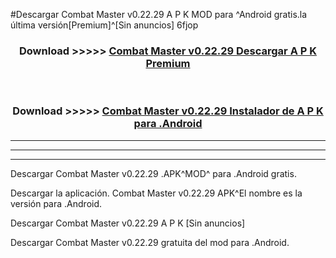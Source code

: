 #Descargar Combat Master v0.22.29  A P K MOD para ^Android gratis.la última versión[Premium]^[Sin anuncios] 6fjop



<div align="center">
<h3>Download >>>>> <a href="https://es-web.web.app/?es= Combat Master v0.22.29 ">Combat Master v0.22.29  Descargar A P K Premium</a></h3><br>

<h3>Download >>>>> <a href="https://es-web.web.app/?es= Combat Master v0.22.29 ">Combat Master v0.22.29  Instalador de A P K para .Android</a></h3>
</div>


----------------------------------------------------------

----------------------------------------------------------

----------------------------------------------------------

Descargar Combat Master v0.22.29  .APK^MOD^ para .Android gratis.

Descargar la aplicación. Combat Master v0.22.29  APK^El nombre es la versión para .Android.

Descargar Combat Master v0.22.29  A P K [Sin anuncios]

Descargar Combat Master v0.22.29  gratuita del mod para .Android.